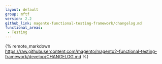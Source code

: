 ```yaml
---
layout: default
group: mftf
version: 2.2
github_link: magento-functional-testing-framework/changelog.md
functional_areas:
 - Testing
---
```


{% remote_markdown https://raw.githubusercontent.com/magento/magento2-functional-testing-framework/develop/CHANGELOG.md %}
